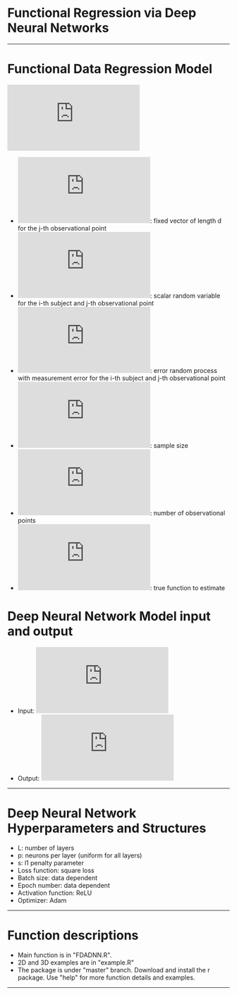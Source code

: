 # Functional Regression via Deep Neural Networks
------------------------------------------------

# Functional Data Regression Model
![model](https://latex.codecogs.com/gif.latex?Y_%7Bij%7D%20%3Df_0%5Cleft%28%5Cmathbf%7BX%7D_j%5Cright%29%20&plus;%20%5Cepsilon_%7Bi%7D%5Cleft%28%5Cmathbf%7BX%7D_j%5Cright%29%2C%20%7E%7Ei%20%3D%201%2C%202%2C%20%5Cldots%2C%20n%2C%20j%20%3D%201%2C%202%2C%20%5Cldots%2C%20N)
- ![X](https://latex.codecogs.com/gif.latex?%5Cmathbf%7BX%7D_%7Bj%7D%5Cin%20%5Cmathbb%7BR%7D%5Ed): fixed vector of length d for the j-th observational point
- ![Y](https://latex.codecogs.com/gif.latex?Y_%7Bij%7D): scalar random variable for the i-th subject and j-th observational point
- ![error](https://latex.codecogs.com/gif.latex?%5Cepsilon_%7Bi%7D%5Cleft%28%5Cmathbf%7BX%7D_j%5Cright%29): error random process with measurement error for the i-th subject and j-th observational point
- ![n](https://latex.codecogs.com/gif.latex?n): sample size
- ![N](https://latex.codecogs.com/gif.latex?N): number of observational points
- ![f](https://latex.codecogs.com/gif.latex?f_0%3A%20%5Cmathbb%7BR%7D%5Ed%20%5Crightarrow%20%5Cmathbb%7BR%7D): true function to estimate

# Deep Neural Network Model input and output
- Input: ![X](https://latex.codecogs.com/gif.latex?%5Cmathbf%7BX%7D_%7Bj%7D)
- Output: ![Y](https://latex.codecogs.com/gif.latex?%5Coverline%7BY%7D_%7B%5Ccdot%20j%7D)
-------------------------------------------------------------

# Deep Neural Network Hyperparameters and Structures
- L: number of layers 
- p: neurons per layer (uniform for all layers)
- s: l1 penalty parameter
- Loss function: square loss
- Batch size: data dependent
- Epoch number: data dependent
- Activation function: ReLU
- Optimizer: Adam 
-------------------------------------------------------------

# Function descriptions
- Main function is in "FDADNN.R".
- 2D and 3D examples are in "example.R"
- The package is under "master" branch. Download and install the r package. Use "help" for more function details and examples.
-------------------------------------------------------------

